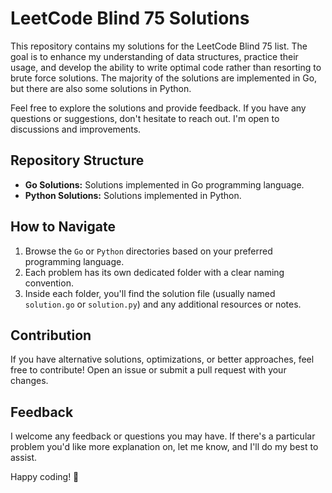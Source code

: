 # LeetCode Blind 75 Solutions

This repository contains my solutions for the LeetCode Blind 75 list. The goal is to enhance my understanding of data structures, practice their usage, and develop the ability to write optimal code rather than resorting to brute force solutions. The majority of the solutions are implemented in Go, but there are also some solutions in Python.

Feel free to explore the solutions and provide feedback. If you have any questions or suggestions, don't hesitate to reach out. I'm open to discussions and improvements.

## Repository Structure

- **Go Solutions:** Solutions implemented in Go programming language.
- **Python Solutions:** Solutions implemented in Python.

## How to Navigate

1. Browse the `Go` or `Python` directories based on your preferred programming language.
2. Each problem has its own dedicated folder with a clear naming convention.
3. Inside each folder, you'll find the solution file (usually named `solution.go` or `solution.py`) and any additional resources or notes.

## Contribution

If you have alternative solutions, optimizations, or better approaches, feel free to contribute! Open an issue or submit a pull request with your changes.

## Feedback

I welcome any feedback or questions you may have. If there's a particular problem you'd like more explanation on, let me know, and I'll do my best to assist.

Happy coding! 🚀
